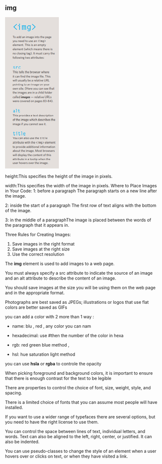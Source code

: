 ## img 
![](17.PNG)




height:This specifies the height of the image in pixels.


width:This specifies the width of the image in pixels.
Where to Place Images in Your Code:
1: before a paragraph The paragraph starts on a new line after the image.

2: inside the start of a paragraph The first row of text aligns with the bottom of the image.

3: in the middle of a paragraphThe image is placed between the words of the paragraph that it appears in.

Three Rules for Creating Images:
1. Save images in the right format
2. Save images at the right size
3. Use the correct resolution

The **img** element is used to add images to a web page.

 You must always specify a src attribute to indicate the source of an image and an alt attribute to describe the content of an image.
 
 You should save images at the size you will be using them on the web page and in the appropriate format.
 
Photographs are best saved as JPEGs; illustrations or logos that use flat colors are better saved as GIFs

you can add a color with 2 more than 1 way :

* name: blu , red , any color you can nam 

* hexadecimal: use #then the number of the color in hexa
* rgb: red green blue method ,

* hsl: hue saturation light method


you can use **hsla** or **rgba** to controle the opacity 

When picking foreground and background colors, it is important to ensure that there is enough contrast for the text to be legible


There are properties to control the choice of font, size, weight, style, and spacing.

There is a limited choice of fonts that you can assume most people will have installed.

If you want to use a wider range of typefaces there are several options, but you need to have the right license to use them.

You can control the space between lines of text, individual letters, and words. Text can also be aligned to the left, right, center, or justified. It can also be indented.

You can use pseudo-classes to change the style of an  element when a user hovers over or clicks on text, or  when they have visited a link.




